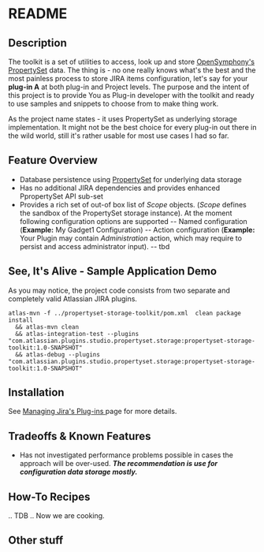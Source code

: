 # README

## Description
The toolkit is a set of utilities to access, look up and store [OpenSymphony's PropertySet](http://www.opensymphony.com/propertyset/) data. The thing is - no one really knows what's the best and the most painless process to store JIRA items configuration, let's say for your **__plug-in A__** at both plug-in and Project levels.
The purpose and the intent of this project is to provide You as Plug-in developer with the toolkit and ready to use samples and snippets to choose from to make thing work. 

As the project name states - it uses PropertySet as underlying storage implementation. It might not be the best choice for every plug-in out there in the wild world, still it's rather usable for most use cases I had so far.

## Feature Overview
- Database persistence using [PropertySet](http://www.opensymphony.com/propertyset/) for underlying data storage
- Has no additional JIRA dependencies and provides enhanced PpropertySet API sub-set
- Provides a rich set of out-of box list of _Scope_ objects. (_Scope_ defines the sandbox of the PropertySet storage instance). At
 the moment following configuration options are supported
-- Named configuration (**Example:** My Gadget1 Configuration)
-- Action configuration (**Example:** Your Plugin may contain _Administration_ action,
which may require to persist and access administrator input).
--
tbd

## See, It's Alive - Sample Application Demo

As you may notice, the project code consists from two separate and completely valid Atlassian JIRA plugins.

    atlas-mvn -f ../propertyset-storage-toolkit/pom.xml  clean package install
      && atlas-mvn clean
      && atlas-integration-test --plugins "com.atlassian.plugins.studio.propertyset.storage:propertyset-storage-toolkit:1.0-SNAPSHOT"
      && atlas-debug --plugins "com.atlassian.plugins.studio.propertyset.storage:propertyset-storage-toolkit:1.0-SNAPSHOT"

## Installation
See [Managing Jira's Plug-ins ](http://confluence.atlassian.com/display/JIRA/Managing+JIRA's+Plugins) page for more details.

## Tradeoffs & Known Features
- Has not investigated performance problems possible in cases the approach will be over-used. **_The recommendation is use for
configuration data storage mostly._**


## How-To Recipes
.. TDB .. Now we are cooking.

## Other stuff 
